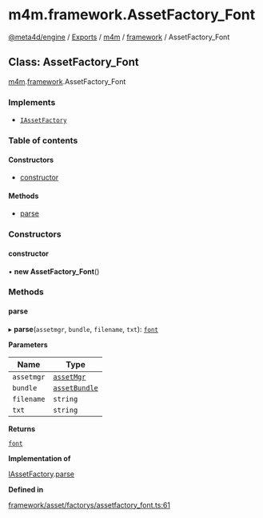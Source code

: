 # m4m.framework.AssetFactory\_Font

[@meta4d/engine](../) / [Exports](../modules/) / [m4m](../modules/m4m.md) / [framework](../modules/m4m.framework.md) / AssetFactory\_Font

## Class: AssetFactory\_Font

[m4m](../modules/m4m.md).[framework](../modules/m4m.framework.md).AssetFactory\_Font

### Implements

* [`IAssetFactory`](../interfaces/m4m.framework.IAssetFactory.md)

### Table of contents

#### Constructors

* [constructor](m4m.framework.AssetFactory\_Font.md#constructor)

#### Methods

* [parse](m4m.framework.AssetFactory\_Font.md#parse)

### Constructors

#### constructor

• **new AssetFactory\_Font**()

### Methods

#### parse

▸ **parse**(`assetmgr`, `bundle`, `filename`, `txt`): [`font`](m4m.framework.font.md)

**Parameters**

| Name       | Type                                          |
| ---------- | --------------------------------------------- |
| `assetmgr` | [`assetMgr`](m4m.framework.assetMgr.md)       |
| `bundle`   | [`assetBundle`](m4m.framework.assetBundle.md) |
| `filename` | `string`                                      |
| `txt`      | `string`                                      |

**Returns**

[`font`](m4m.framework.font.md)

**Implementation of**

[IAssetFactory](../interfaces/m4m.framework.IAssetFactory.md).[parse](../interfaces/m4m.framework.IAssetFactory.md#parse)

**Defined in**

[framework/asset/factorys/assetfactory\_font.ts:61](https://github.com/meta4d-me/meta4d-engine/blob/cf6bfe6/src/framework/asset/factorys/assetfactory\_font.ts#L61)
